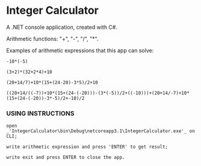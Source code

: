 # Integer Calculator
A .NET console application, created with C#.

Arithmetic functions: "+", "-", "/", "*".

Examples of arithmetic expressions that this app can solve:

    -10*(-5)

    (3+2)*(32+2*4)+10

    (20+14/7)+10*(15+(24-20)-3*5)/2+10

    ((20+14/((-7))+10*(15+(24-(-20)))-(3*(-5))/2+((-10)))+(20+14/-7)+10*(15+(24-(-20))-3*-5)/2+-10)/2

### USING INSTRUCTIONS

    open _'IntegerCalculator\bin\Debug\netcoreapp3.1\IntegerCalculator.exe'_ on CLI;

    write arithmetic expression and press 'ENTER' to get result;

    write exit and press ENTER to close the app.

